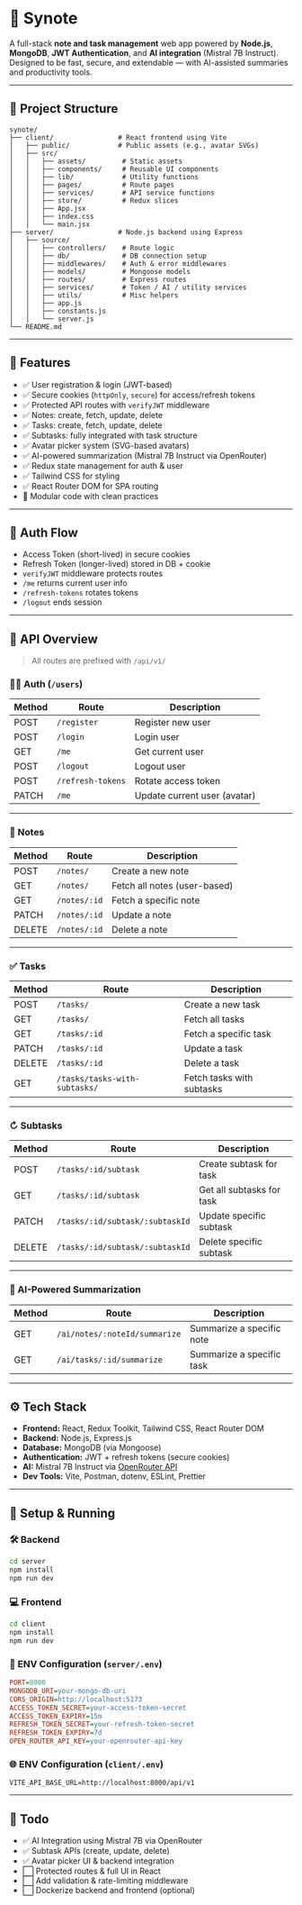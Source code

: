 # 🧠 Synote

A full-stack **note and task management** web app powered by **Node.js**, **MongoDB**, **JWT Authentication**, and **AI integration** (Mistral 7B Instruct). Designed to be fast, secure, and extendable — with AI-assisted summaries and productivity tools.

---

## 📁 Project Structure

```
synote/
├── client/                # React frontend using Vite
│   ├── public/            # Public assets (e.g., avatar SVGs)
│   ├── src/
│   │   ├── assets/         # Static assets
│   │   ├── components/     # Reusable UI components
│   │   ├── lib/            # Utility functions
│   │   ├── pages/          # Route pages
│   │   ├── services/       # API service functions
│   │   ├── store/          # Redux slices
│   │   ├── App.jsx
│   │   ├── index.css
│   │   └── main.jsx
├── server/                # Node.js backend using Express
│   ├── source/
│   │   ├── controllers/    # Route logic
│   │   ├── db/             # DB connection setup
│   │   ├── middlewares/    # Auth & error middlewares
│   │   ├── models/         # Mongoose models
│   │   ├── routes/         # Express routes
│   │   ├── services/       # Token / AI / utility services
│   │   ├── utils/          # Misc helpers
│   │   ├── app.js
│   │   ├── constants.js
│   │   └── server.js
└── README.md
```

---

## 🚀 Features

* ✅ User registration & login (JWT-based)
* ✅ Secure cookies (`httpOnly`, `secure`) for access/refresh tokens
* ✅ Protected API routes with `verifyJWT` middleware
* ✅ Notes: create, fetch, update, delete
* ✅ Tasks: create, fetch, update, delete
* ✅ Subtasks: fully integrated with task structure
* ✅ Avatar picker system (SVG-based avatars)
* ✅ AI-powered summarization (Mistral 7B Instruct via OpenRouter)
* ✅ Redux state management for auth & user
* ✅ Tailwind CSS for styling
* ✅ React Router DOM for SPA routing
* 📎 Modular code with clean practices

---

## 🔐 Auth Flow

* Access Token (short-lived) in secure cookies
* Refresh Token (longer-lived) stored in DB + cookie
* `verifyJWT` middleware protects routes
* `/me` returns current user info
* `/refresh-tokens` rotates tokens
* `/logout` ends session

---

## 📌 API Overview

> All routes are prefixed with `/api/v1/`

### 👨‍💻 Auth (`/users`)

| Method | Route             | Description                  |
| ------ | ----------------- | ---------------------------- |
| POST   | `/register`       | Register new user            |
| POST   | `/login`          | Login user                   |
| GET    | `/me`             | Get current user             |
| POST   | `/logout`         | Logout user                  |
| POST   | `/refresh-tokens` | Rotate access token          |
| PATCH  | `/me`             | Update current user (avatar) |

---

### 📝 Notes

| Method | Route        | Description                  |
| ------ | ------------ | ---------------------------- |
| POST   | `/notes/`    | Create a new note            |
| GET    | `/notes/`    | Fetch all notes (user-based) |
| GET    | `/notes/:id` | Fetch a specific note        |
| PATCH  | `/notes/:id` | Update a note                |
| DELETE | `/notes/:id` | Delete a note                |

---

### ✅ Tasks

| Method | Route                         | Description               |
| ------ | ----------------------------- | ------------------------- |
| POST   | `/tasks/`                     | Create a new task         |
| GET    | `/tasks/`                     | Fetch all tasks           |
| GET    | `/tasks/:id`                  | Fetch a specific task     |
| PATCH  | `/tasks/:id`                  | Update a task             |
| DELETE | `/tasks/:id`                  | Delete a task             |
| GET    | `/tasks/tasks-with-subtasks/` | Fetch tasks with subtasks |

---

### ↻ Subtasks

| Method | Route                           | Description               |
| ------ | ------------------------------- | ------------------------- |
| POST   | `/tasks/:id/subtask`            | Create subtask for task   |
| GET    | `/tasks/:id/subtask`            | Get all subtasks for task |
| PATCH  | `/tasks/:id/subtask/:subtaskId` | Update specific subtask   |
| DELETE | `/tasks/:id/subtask/:subtaskId` | Delete specific subtask   |

---

### 🧠 AI-Powered Summarization

| Method | Route                         | Description               |
| ------ | ----------------------------- | ------------------------- |
| GET    | `/ai/notes/:noteId/summarize` | Summarize a specific note |
| GET    | `/ai/tasks/:id/summarize`     | Summarize a specific task |

---

## ⚙️ Tech Stack

* **Frontend:** React, Redux Toolkit, Tailwind CSS, React Router DOM
* **Backend:** Node.js, Express.js
* **Database:** MongoDB (via Mongoose)
* **Authentication:** JWT + refresh tokens (secure cookies)
* **AI:** Mistral 7B Instruct via [OpenRouter API](https://openrouter.ai)
* **Dev Tools:** Vite, Postman, dotenv, ESLint, Prettier

---

## 🔧 Setup & Running

### 🛠️ Backend

```bash
cd server
npm install
npm run dev
```

### 💻 Frontend

```bash
cd client
npm install
npm run dev
```

### 🔐 ENV Configuration (`server/.env`)

```ini
PORT=8000
MONGODB_URI=your-mongo-db-uri
CORS_ORIGIN=http://localhost:5173
ACCESS_TOKEN_SECRET=your-access-token-secret
ACCESS_TOKEN_EXPIRY=15m
REFRESH_TOKEN_SECRET=your-refresh-token-secret
REFRESH_TOKEN_EXPIRY=7d
OPEN_ROUTER_API_KEY=your-openrouter-api-key
```

### 🌐 ENV Configuration (`client/.env`)

```env
VITE_API_BASE_URL=http://localhost:8000/api/v1
```

---

## 📌 Todo

* ✅ AI Integration using Mistral 7B via OpenRouter
* ✅ Subtask APIs (create, update, delete)
* ✅ Avatar picker UI & backend integration
* ⬜ Protected routes & full UI in React
* ⬜ Add validation & rate-limiting middleware
* ⬜ Dockerize backend and frontend (optional)
